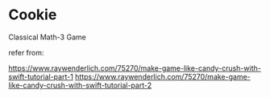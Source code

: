 # Cookie
Classical Math-3 Game



refer from:

https://www.raywenderlich.com/75270/make-game-like-candy-crush-with-swift-tutorial-part-1
https://www.raywenderlich.com/75270/make-game-like-candy-crush-with-swift-tutorial-part-2
